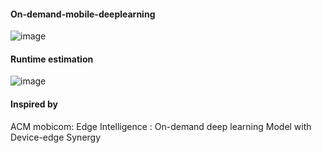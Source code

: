 #### On-demand-mobile-deeplearning
![image](https://user-images.githubusercontent.com/45510932/114259635-59179400-9a0a-11eb-9dfd-1f1a6c036a74.png)


#### Runtime estimation 
![image](https://user-images.githubusercontent.com/45510932/114259640-62a0fc00-9a0a-11eb-83b3-abff286f64e7.png)


#### Inspired by
ACM mobicom: Edge Intelligence : On-demand deep learning Model with Device-edge Synergy 


